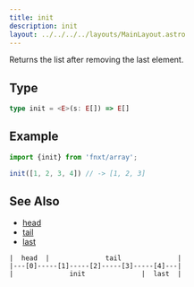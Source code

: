 ```yaml
---
title: init
description: init
layout: ../../../../layouts/MainLayout.astro
---
```

Returns the list after removing the last element.

## Type

```ts
type init = <E>(s: E[]) => E[]
```

## Example

```ts
import {init} from 'fnxt/array';

init([1, 2, 3, 4]) // -> [1, 2, 3]
```

## See Also

- [head](/core/en/array/operator/head)
- [tail](/core/en/array/operator/tail)
- [last](/core/en/array/operator/last)

```
|  head  |              tail              |
|---[0]-----[1]-----[2]-----[3]-----[4]---|
|              init              |  last  |
```
